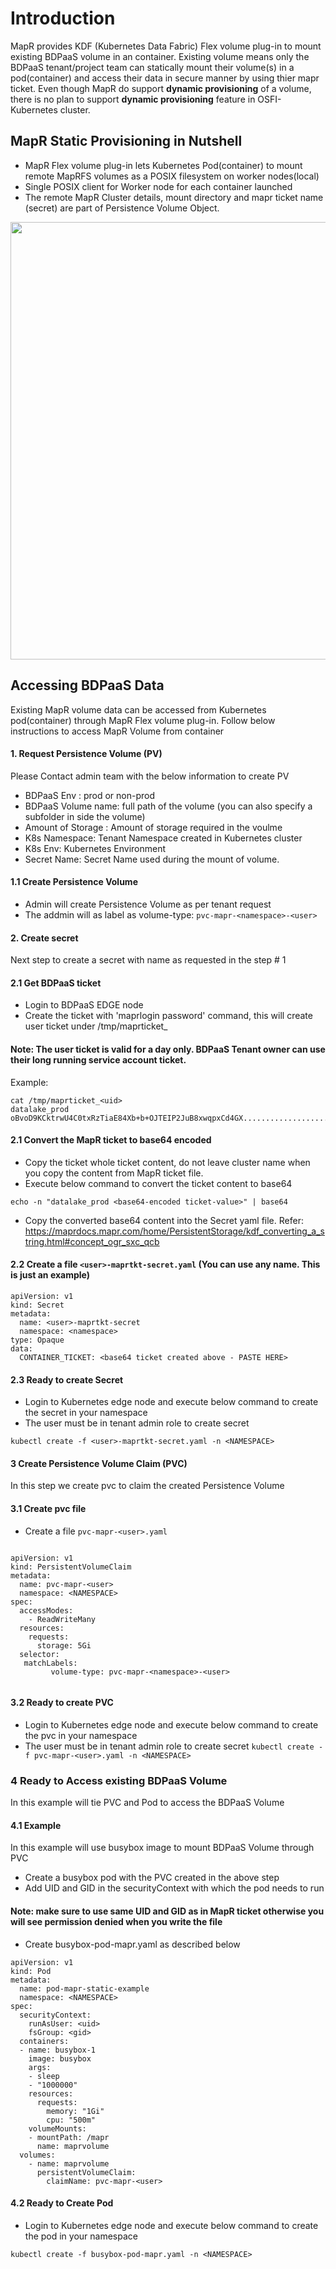 # Introduction
MapR provides KDF (Kubernetes Data Fabric) Flex volume plug-in to mount existing BDPaaS volume in an container. Existing volume means only the BDPaaS tenant/project team can statically mount their volume(s) in a pod(container) and access their data in secure manner by using thier mapr ticket. Even though MapR do support <b>dynamic provisioning</b> of a volume, there is no plan to support <b>dynamic provisioning</b> feature in OSFI-Kubernetes cluster.

## MapR Static Provisioning in Nutshell
* MapR Flex volume plug-in lets Kubernetes Pod(container) to mount remote MapRFS volumes as a POSIX filesystem on worker nodes(local)
* Single POSIX client for Worker node for each container launched
* The remote MapR Cluster details, mount directory and mapr ticket name (secret) are part of Persistence Volume Object.

<p align="center">
  <img src="/images/maprfs-static-provisioning.png" width="700"/>
</p>


## Accessing BDPaaS Data
Existing MapR volume data can be accessed from Kubernetes pod(container) through MapR Flex volume plug-in. Follow below instructions to access MapR Volume from container


#### 1. Request Persistence Volume (PV) 

Please Contact admin team with the below information to create PV

* BDPaaS Env : prod or non-prod
* BDPaaS Volume name: full path of the volume (you can also specify a subfolder in side the volume)
* Amount of Storage :  Amount of storage required in the voulme 
* K8s Namespace: Tenant Namespace created in Kubernetes cluster
* K8s Env: Kubernetes Environment
* Secret Name: Secret Name used during the mount of volume.

#### 1.1 Create Persistence Volume
* Admin will create Persistence Volume as per tenant request
* The addmin will as label as volume-type: `pvc-mapr-<namespace>-<user>`

#### 2. Create secret
Next step to create a secret with name as requested in the step # 1

#### 2.1 Get BDPaaS ticket
* Login to BDPaaS EDGE node 
* Create the ticket with 'maprlogin password' command, this will create user ticket under /tmp/maprticket_<uid>

#### Note: The user ticket is valid for a day only. BDPaaS Tenant owner can use their long running service account ticket.

Example:

```
cat /tmp/maprticket_<uid>
datalake_prod oBvoD9KCktrwU4C0txRzTiaE84Xb+b+OJTEIP2JuB8xwqpxCd4GX.....................................................

```
#### 2.1 Convert the MapR ticket  to base64 encoded
* Copy the ticket whole ticket content, do not leave cluster name when you copy the content from MapR ticket file.
* Execute below command to convert the ticket content to base64 
```
echo -n "datalake_prod <base64-encoded ticket-value>" | base64

```
* Copy the converted base64 content into the Secret yaml file.
Refer: https://maprdocs.mapr.com/home/PersistentStorage/kdf_converting_a_string.html#concept_ogr_sxc_qcb

#### 2.2 Create a file `<user>-maprtkt-secret.yaml` (You can use any name. This is just an example)

```
apiVersion: v1
kind: Secret
metadata:
  name: <user>-maprtkt-secret
  namespace: <namespace>
type: Opaque
data:
  CONTAINER_TICKET: <base64 ticket created above - PASTE HERE> 
```
#### 2.3 Ready to create Secret
* Login to Kubernetes edge node and execute below command to create the secret in your namespace
* The user must be in tenant admin role to create secret

`kubectl create -f <user>-maprtkt-secret.yaml -n <NAMESPACE> `

#### 3 Create Persistence Volume Claim (PVC)
In this step we create pvc to claim the created Persistence Volume
#### 3.1 Create pvc file
* Create a file `pvc-mapr-<user>.yaml`

```

apiVersion: v1
kind: PersistentVolumeClaim
metadata:
  name: pvc-mapr-<user>
  namespace: <NAMESPACE>
spec:
  accessModes:
    - ReadWriteMany
  resources:
    requests:
      storage: 5Gi
  selector:
   matchLabels:
         volume-type: pvc-mapr-<namespace>-<user>
         
```

#### 3.2 Ready to create PVC
* Login to Kubernetes edge node and execute below command to create the pvc in your namespace
* The user must be in tenant admin role to create secret 
`kubectl create -f pvc-mapr-<user>.yaml -n <NAMESPACE>`

### 4 Ready to Access existing BDPaaS Volume
In this example will tie PVC and Pod to access the BDPaaS Volume

#### 4.1 Example 
In this example will use busybox image to mount BDPaaS Volume through PVC

* Create a busybox pod with the PVC created in the above step 
* Add UID and GID in the securityContext with which the pod needs to run

#### Note: make sure to use same UID and GID as in MapR ticket otherwise you will see permission denied when you write the file

* Create busybox-pod-mapr.yaml as described below

```
apiVersion: v1
kind: Pod
metadata:
  name: pod-mapr-static-example
  namespace: <NAMESPACE>
spec:
  securityContext:
    runAsUser: <uid>
    fsGroup: <gid>
  containers:
  - name: busybox-1
    image: busybox
    args:
    - sleep
    - "1000000"
    resources:
      requests:
        memory: "1Gi"
        cpu: "500m"
    volumeMounts:
    - mountPath: /mapr
      name: maprvolume
  volumes:
    - name: maprvolume
      persistentVolumeClaim:
        claimName: pvc-mapr-<user>

```

#### 4.2 Ready to Create Pod
* Login to Kubernetes edge node and execute below command to create the pod in your namespace

`kubectl create -f busybox-pod-mapr.yaml -n <NAMESPACE> `

